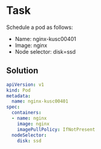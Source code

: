 # Task
Schedule a pod as follows:
* Name: nginx-kusc00401
* Image: nginx
* Node selector: disk=ssd

## Solution
```yml
apiVersion: v1
kind: Pod
metadata:
  name: nginx-kusc00401
spec:
  containers:
  - name: nginx
    image: nginx
    imagePullPolicy: IfNotPresent
  nodeSelector:
    disk: ssd
```

